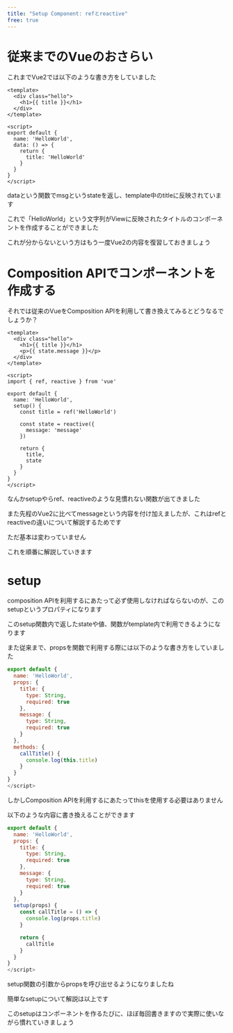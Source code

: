```yaml
---
title: "Setup Component: refとreactive"
free: true
---
```


# 従来までのVueのおさらい

これまでVue2では以下のような書き方をしていました

```vue
<template>
  <div class="hello">
    <h1>{{ title }}</h1>
  </div>
</template>

<script>
export default {
  name: 'HelloWorld',
  data: () => {
    return {
      title: 'HelloWorld'
    }
  }
}
</script>
```

dataという関数でmsgというstateを返し、template中のtitleに反映されています

これで「HelloWorld」という文字列がViewに反映されたタイトルのコンポーネントを作成することができました

これが分からないという方はもう一度Vue2の内容を復習しておきましょう

# Composition APIでコンポーネントを作成する

それでは従来のVueをComposition APIを利用して書き換えてみるとどうなるでしょうか？

```vue
<template>
  <div class="hello">
    <h1>{{ title }}</h1>
    <p>{{ state.message }}</p>
  </div>
</template>

<script>
import { ref, reactive } from 'vue'

export default {
  name: 'HelloWorld',
  setup() {
    const title = ref('HelloWorld')

    const state = reactive({
      message: 'message'
    })

    return {
      title,
      state
    }
  }
}
</script>
```

なんかsetupやらref、reactiveのような見慣れない関数が出てきました

また先程のVue2に比べてmessageという内容を付け加えましたが、これはrefとreactiveの違いについて解説するためです

ただ基本は変わっていません

これを順番に解説していきます

# setup

composition APIを利用するにあたって必ず使用しなければならないのが、このsetupというプロパティになります

このsetup関数内で返したstateや値、関数がtemplate内で利用できるようになります

また従来まで、propsを関数で利用する際には以下のような書き方をしていました

```js
export default {
  name: 'HelloWorld',
  props: {
    title: {
      type: String,
      required: true
    },
    message: {
      type: String,
      required: true
    }
  },
  methods: {
    callTitle() {
      console.log(this.title)
    }
  }
}
</script>
```

しかしComposition APIを利用するにあたってthisを使用する必要はありません

以下のような内容に書き換えることができます

```js
export default {
  name: 'HelloWorld',
  props: {
    title: {
      type: String,
      required: true
    },
    message: {
      type: String,
      required: true
    }
  },
  setup(props) {
    const callTitle = () => {
      console.log(props.title)
    }

    return {
      callTitle
    }
  }
}
</script>
```

setup関数の引数からpropsを呼び出せるようになりましたね

簡単なsetupについて解説は以上です

このsetupはコンポーネントを作るたびに、ほぼ毎回書きますので実際に使いながら慣れていきましょう
